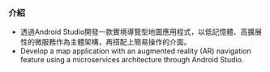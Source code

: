 ### 介紹
- 透過Android Studio開發一款實境導覽型地圖應用程式，以低記憶體、高擴展性的微服務作為主體架構，再搭配上簡易操作的介面。
- Develop a map application with an augmented reality (AR) navigation feature using a microservices architecture through Android Studio.
